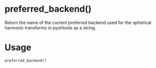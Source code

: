 # preferred_backend()

Return the name of the current preferred backend used for the spherical
harmonic transforms in pyshtools as a string.

# Usage

```python
preferred_backend()
```
    